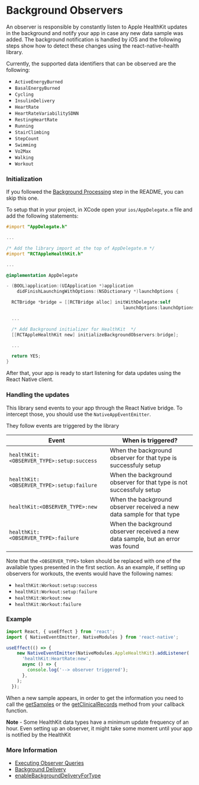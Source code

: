 # Background Observers

An observer is responsible by constantly listen to Apple HealthKit updates in the
background and notify your app in case any new data sample was added. The
background notification is handled by iOS and the following steps show how to
detect these changes using the react-native-health library.

Currently, the supported data identifiers that can be observed are the
following:

- `ActiveEnergyBurned`
- `BasalEnergyBurned`
- `Cycling`
- `InsulinDelivery`
- `HeartRate`
- `HeartRateVariabilitySDNN`
- `RestingHeartRate`
- `Running`
- `StairClimbing`
- `StepCount`
- `Swimming`
- `Vo2Max`
- `Walking`
- `Workout`

### Initialization

If you followed the [Background Processing](https://github.com/agencyenterprise/react-native-health#background-processing)
step in the README, you can skip this one.

To setup that in your project, in XCode open your `ios/AppDelegate.m` file and add the
following statements:


```objective-c
#import "AppDelegate.h"

...

/* Add the library import at the top of AppDelegate.m */
#import "RCTAppleHealthKit.h"

...

@implementation AppDelegate

- (BOOL)application:(UIApplication *)application
    didFinishLaunchingWithOptions:(NSDictionary *)launchOptions {

  RCTBridge *bridge = [[RCTBridge alloc] initWithDelegate:self
                                            launchOptions:launchOptions];

  ...

  /* Add Background initializer for HealthKit  */
  [[RCTAppleHealthKit new] initializeBackgroundObservers:bridge];

  ...

  return YES;
}
```

After that, your app is ready to start listening for data updates using the
React Native client.

### Handling the updates

This library send events to your app through the React Native bridge. To
intercept those, you should use the `NativeAppEventEmitter`.

They follow events are triggered by the library

| Event                                     | When is triggered?                                                              |
| ----------------------------------------- | ------------------------------------------------------------------------------- |
| `healthKit:<OBSERVER_TYPE>:setup:success` | When the background observer for that type is successfuly setup                 |
| `healthKit:<OBSERVER_TYPE>:setup:failure` | When the background observer for that type is not successfuly setup             |
| `healthKit:<OBSERVER_TYPE>:new`           | When the background observer received a new data sample for that type           |
| `healthKit:<OBSERVER_TYPE>:failure`       | When the background observer received a new data sample, but an error was found |

Note that the `<OBSERVER_TYPE>` token should be replaced with one of
the available types presented in the first section. As an example, if setting
up observers for workouts, the events would have the following names:

- `healthKit:Workout:setup:success`
- `healthKit:Workout:setup:failure`
- `healthKit:Workout:new`
- `healthKit:Workout:failure`

### Example

```typescript
import React, { useEffect } from 'react';
import { NativeEventEmitter, NativeModules } from 'react-native';

useEffect(() => {
    new NativeEventEmitter(NativeModules.AppleHealthKit).addListener(
      'healthKit:HeartRate:new',
      async () => {
        console.log('--> observer triggered');
      },
    );
  });
```

When a new sample appears, in order to get the information you need to call
the [getSamples](./getSamples.md) or the [getClinicalRecords](./getClinicalRecords.md) method from your callback function.

**Note** - Some HealthKit data types have a minimum update frequency of an
hour. Even setting up an observer, it might take some moment until your
app is notified by the HealthKit

### More Information

- [Executing Observer Queries](https://developer.apple.com/documentation/healthkit/hkobserverquery/executing_observer_queries)
- [Background Delivery](https://stackoverflow.com/questions/26375767/healthkit-background-delivery-when-app-is-not-running)
- [enableBackgroundDeliveryForType](https://developer.apple.com/documentation/healthkit/hkhealthstore/1614175-enablebackgrounddeliveryfortype?language=objc)
